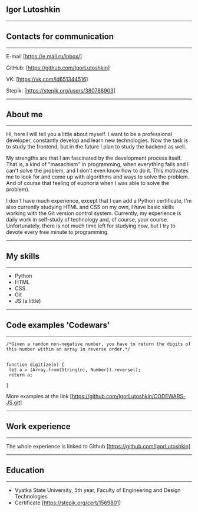 ## Igor Lutoshkin

---

## Contacts for communication

---

E-mail [https://e.mail.ru/inbox/]

GitHub: [https://github.com/IgorLutoshkin]

VK: [https://vk.com/id651344516]

Stepik: [https://stepik.org/users/380788903]

---

## About me

---

Hi, here I will tell you a little about myself. I want to be a professional developer, constantly develop and learn new technologies. Now the task is to study the frontend, but in the future I plan to study the backend as well.

My strengths are that I am fascinated by the development process itself. That is, a kind of "masachism" in programming, when everything fails and I can't solve the problem, and I don't even know how to do it. This motivates me to look for and come up with algorithms and ways to solve the problem. And of course that feeling of euphoria when I was able to solve the problem).

I don't have much experience, except that I can add a Python certificate, I'm also currently studying HTML and CSS on my own, I have basic skills working with the Git version control system. Currently, my experience is daily work in self-study of technology and, of course, your course. Unfortunately, there is not much time left for studying now, but I try to devote every free minute to programming.

---

## My skills

---

- Python
- HTML
- CSS
- Git
- JS (a little)

---

## Code examples 'Codewars'

---

```
/*Given a random non-negative number, you have to return the digits of this number within an array in reverse order.*/


function digitize(n) {
 let a = (Array.from(String(n), Number)).reverse();
 return a;

}
```

More examples at the link [https://github.com/IgorLutoshkin/CODEWARS-JS.git]

---

## Work experience

---

The whole experience is linked to Github [https://github.com/IgorLutoshkin]

---
## Education
---
* Vyatka State University, 5th year, Faculty of Engineering and Design Technologies
* Certificate [https://stepik.org/cert/1569801]